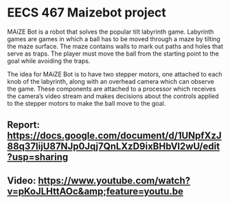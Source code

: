 # EECS 467 Maizebot project 
MAiZE Bot is a robot that solves the popular tilt labyrinth game. Labyrinth games are games in which a ball has to be moved through a maze by tilting the maze surface. The maze contains walls to mark out paths and holes that serve as traps. The player must move the ball from the starting point to the goal while avoiding the traps.

The idea for MAiZE Bot is to have two stepper motors, one attached to each knob of the labyrinth, along with an overhead camera which can observe the game. These components are attached to a processor which receives the camera’s video stream and makes decisions about the controls applied to the stepper motors to make the ball move to the goal.

## Report: https://docs.google.com/document/d/1UNpfXzJ88q37IijU87NJp0Jqj7QnLXzD9ixBHbVl2wU/edit?usp=sharing

## Video: https://www.youtube.com/watch?v=pKoJLHttAOc&amp;feature=youtu.be
